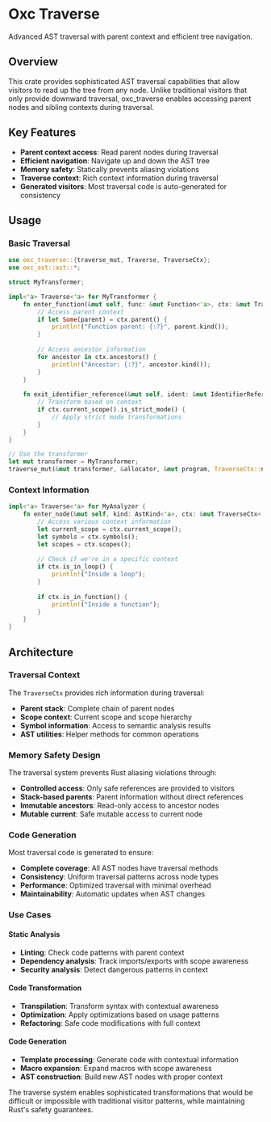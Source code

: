 # Oxc Traverse

Advanced AST traversal with parent context and efficient tree navigation.

## Overview

This crate provides sophisticated AST traversal capabilities that allow visitors to read up the tree from any node. Unlike traditional visitors that only provide downward traversal, oxc_traverse enables accessing parent nodes and sibling contexts during traversal.

## Key Features

- **Parent context access**: Read parent nodes during traversal
- **Efficient navigation**: Navigate up and down the AST tree
- **Memory safety**: Statically prevents aliasing violations
- **Traverse context**: Rich context information during traversal
- **Generated visitors**: Most traversal code is auto-generated for consistency

## Usage

### Basic Traversal

```rust
use oxc_traverse::{traverse_mut, Traverse, TraverseCtx};
use oxc_ast::ast::*;

struct MyTransformer;

impl<'a> Traverse<'a> for MyTransformer {
    fn enter_function(&mut self, func: &mut Function<'a>, ctx: &mut TraverseCtx<'a>) {
        // Access parent context
        if let Some(parent) = ctx.parent() {
            println!("Function parent: {:?}", parent.kind());
        }
        
        // Access ancestor information
        for ancestor in ctx.ancestors() {
            println!("Ancestor: {:?}", ancestor.kind());
        }
    }
    
    fn exit_identifier_reference(&mut self, ident: &mut IdentifierReference<'a>, ctx: &mut TraverseCtx<'a>) {
        // Transform based on context
        if ctx.current_scope().is_strict_mode() {
            // Apply strict mode transformations
        }
    }
}

// Use the transformer
let mut transformer = MyTransformer;
traverse_mut(&mut transformer, &allocator, &mut program, TraverseCtx::new(&semantic));
```

### Context Information

```rust
impl<'a> Traverse<'a> for MyAnalyzer {
    fn enter_node(&mut self, kind: AstKind<'a>, ctx: &mut TraverseCtx<'a>) {
        // Access various context information
        let current_scope = ctx.current_scope();
        let symbols = ctx.symbols();
        let scopes = ctx.scopes();
        
        // Check if we're in a specific context
        if ctx.is_in_loop() {
            println!("Inside a loop");
        }
        
        if ctx.is_in_function() {
            println!("Inside a function");
        }
    }
}
```

## Architecture

### Traversal Context

The `TraverseCtx` provides rich information during traversal:

- **Parent stack**: Complete chain of parent nodes
- **Scope context**: Current scope and scope hierarchy
- **Symbol information**: Access to semantic analysis results
- **AST utilities**: Helper methods for common operations

### Memory Safety Design

The traversal system prevents Rust aliasing violations through:

- **Controlled access**: Only safe references are provided to visitors
- **Stack-based parents**: Parent information without direct references
- **Immutable ancestors**: Read-only access to ancestor nodes
- **Mutable current**: Safe mutable access to current node

### Code Generation

Most traversal code is generated to ensure:

- **Complete coverage**: All AST nodes have traversal methods
- **Consistency**: Uniform traversal patterns across node types
- **Performance**: Optimized traversal with minimal overhead
- **Maintainability**: Automatic updates when AST changes

### Use Cases

#### Static Analysis

- **Linting**: Check code patterns with parent context
- **Dependency analysis**: Track imports/exports with scope awareness
- **Security analysis**: Detect dangerous patterns in context

#### Code Transformation

- **Transpilation**: Transform syntax with contextual awareness
- **Optimization**: Apply optimizations based on usage patterns
- **Refactoring**: Safe code modifications with full context

#### Code Generation

- **Template processing**: Generate code with contextual information
- **Macro expansion**: Expand macros with scope awareness
- **AST construction**: Build new AST nodes with proper context

The traverse system enables sophisticated transformations that would be difficult or impossible with traditional visitor patterns, while maintaining Rust's safety guarantees.
